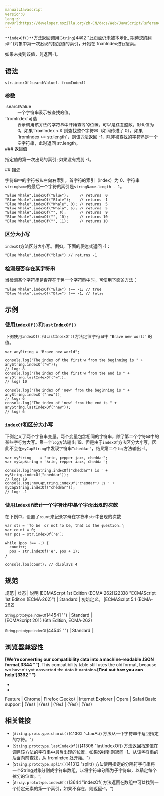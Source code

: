 ```yaml
---
manual:Javascript
version:0
lang:zh
rawUrl:https://developer.mozilla.org/zh-CN/docs/Web/JavaScript/Reference/Global_Objects/String/indexOf
---
```






`**indexOf()**`方法返回调用[`String`]4402 "此页面仍未被本地化, 期待您的翻译!")对象中第一次出现的指定值的索引，开始在 fromIndex进行搜索。



如果未找到该值，则返回-1。


## 语法<a name="Syntax"></a>

```
str.indexOf(searchValue[, fromIndex])
```

### 参数<a name="Parameters"></a>
<dl><dt id=''>`searchValue`</dt><dd>一个字符串表示被查找的值。</dd><dt id=''>`fromIndex`可选</dt><dd>表示调用该方法的字符串中开始查找的位置。可以是任意整数。默认值为 0。如果`fromIndex < 0`则查找整个字符串（如同传进了 0）。如果`fromIndex >= str.length`，则该方法返回 -1，除非被查找的字符串是一个空字符串，此时返回 str.length。</dd><dt id=''>
### 返回值<a name="返回值"></a>


指定值的第一次出现的索引; 如果没有找到 -1。

</dt></dl>
## 描述<a name="Description"></a>


字符串中的字符被从左向右索引。首字符的索引（index）为 0，字符串`stringName`的最后一个字符的索引是`stringName.length - 1`。


```
"Blue Whale".indexOf("Blue");     // returns  0
"Blue Whale".indexOf("Blute");    // returns -1
"Blue Whale".indexOf("Whale", 0); // returns  5
"Blue Whale".indexOf("Whale", 5); // returns  5
"Blue Whale".indexOf("", 9);      // returns  9
"Blue Whale".indexOf("", 10);     // returns 10
"Blue Whale".indexOf("", 11);     // returns 10
```

### 区分大小写<a name="Example:_indexOf_and_case-sensitivity"></a>


`indexOf`方法区分大小写。例如，下面的表达式返回 -1：


```
"Blue Whale".indexOf("blue") // returns -1
```

### 检测是否存在某字符串<a name="检测是否存在某字符串"></a>


当检测某个字符串是否存在于另一个字符串中时，可使用下面的方法：


```
"Blue Whale".indexOf("Blue") !== -1; // true
"Blue Whale".indexOf("Bloe") !== -1; // false
```

## 示例<a name="Examples"></a>

### 使用`indexOf()`和`lastIndexOf()`<a name="Example:_Using_indexOf_and_lastIndexOf"></a>


下例使用`indexOf()`和`lastIndexOf()`方法定位字符串中 &quot;`Brave new world`&quot; 的值。


```
var anyString = "Brave new world";

console.log("The index of the first w from the beginning is " + anyString.indexOf("w"));
// logs 8
console.log("The index of the first w from the end is " + anyString.lastIndexOf("w")); 
// logs 10

console.log("The index of 'new' from the beginning is " + anyString.indexOf("new"));   
// logs 6
console.log("The index of 'new' from the end is " + anyString.lastIndexOf("new"));
// logs 6
```

### `indexOf`和区分大小写<a name="Example:_indexOf_and_case-sensitivity"></a>


下例定义了两个字符串变量。两个变量包含相同的字符串，除了第二个字符串中的某些字符为大写。第一个`log`方法输出 19。但是由于`indexOf`方法区分大小写，因此不会在`myCapString`中发现字符串`“cheddar"`，结果第二个`log`方法输出 -1。


```
var myString    = "brie, pepper jack, cheddar";
var myCapString = "Brie, Pepper Jack, Cheddar";

console.log('myString.indexOf("cheddar") is ' + myString.indexOf("cheddar"));    
// logs 19
console.log('myCapString.indexOf("cheddar") is ' + myCapString.indexOf("cheddar")); 
// logs -1
```

### 使用`indexOf`统计一个字符串中某个字母出现的次数<a name="Example:_Using_indexOf_to_count_occurrences_of_a_letter_in_a_string"></a>


在下例中，设置了`count`来记录字母在字符串`str`中出现的次数：


```
var str = 'To be, or not to be, that is the question.';
var count = 0;
var pos = str.indexOf('e');

while (pos !== -1) {
  count++;
  pos = str.indexOf('e', pos + 1);
}

console.log(count); // displays 4
```

## 规范<a name="规范"></a>

规范 | 状态 | 说明 
[ECMAScript 1st Edition (ECMA-262)]22338 "ECMAScript 1st Edition (ECMA-262)") | Standard | 初始定义。 
[ECMAScript 5.1 (ECMA-262)<br></br><small>String.prototype.indexOf</small>]44541 "") | Standard |  
[ECMAScript 2015 (6th Edition, ECMA-262)<br></br><small>String.prototype.indexOf</small>]44542 "") | Standard |  


## 浏览器兼容性<a name="浏览器兼容性"></a>


**[We&#39;re converting our compatibility data into a machine-readable JSON format]3344 "")**. This compatibility table still uses the old format, because we haven&#39;t yet converted the data it contains.**[Find out how you can help!]3392 "")**


* 
* 

Feature | Chrome | Firefox (Gecko) | Internet Explorer | Opera | Safari 
Basic support | (Yes) | (Yes) | (Yes) | (Yes) | (Yes) 




## 相关链接<a name="See_also"></a>

* [`String.prototype.charAt()`]41303 "charAt() 方法从一个字符串中返回指定的字符。")
* [`String.prototype.lastIndexOf()`]41306 "lastIndexOf() 方法返回指定值在调用该方法的字符串中最后出现的位置，如果没找到则返回 -1。从该字符串的后面向前查找，从 fromIndex 处开始。")
* [`String.prototype.split()`]41312 "split() 方法使用指定的分隔符字符串将一个String对象分割成字符串数组，以将字符串分隔为子字符串，以确定每个拆分的位置。")
* [`Array.prototype.indexOf()`]3644 "indexOf()方法返回在数组中可以找到一个给定元素的第一个索引，如果不存在，则返回-1。")




